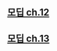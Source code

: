 ## [모딥 ch.12](https://velog.io/@shihyunlim/모딥-12장-다중-분류-문제-해결하기)
## [모딥 ch.13](https://velog.io/@shihyunlim/모딥-13장-과적합-피하기)
